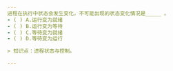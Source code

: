 ```yaml
---
进程在执行中状态会发生变化，不可能出现的状态变化情况是_____ 。
- ( ) A.运行变为就绪 
- ( ) B.运行变为等待 
- ( ) C.等待变为就绪 
- ( ) D.等待变为运行

> 知识点：进程状态与控制。

---
```

